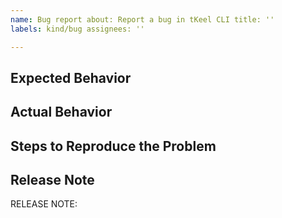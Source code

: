 ```yaml
---
name: Bug report about: Report a bug in tKeel CLI title: ''
labels: kind/bug assignees: ''

---
```


## Expected Behavior

<!-- Briefly describe what you expect to happen -->

## Actual Behavior

<!-- Briefly describe what is actually happening -->

## Steps to Reproduce the Problem

<!-- How can a maintainer reproduce this issue (be detailed) -->

## Release Note

<!-- How should the fix for this issue be communicated in our release notes? It can be populated later. -->
<!-- Keep it as a single line. Examples: -->

<!-- RELEASE NOTE: **ADD** New feature in tKeel . -->
<!-- RELEASE NOTE: **FIX** Bug in runtime. -->
<!-- RELEASE NOTE: **UPDATE** Runtime dependency. -->

RELEASE NOTE: